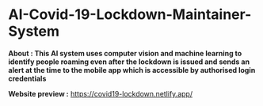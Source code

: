 # AI-Covid-19-Lockdown-Maintainer-System
**About : This AI system uses computer vision and machine learning to identify people roaming even after the lockdown is issued and sends an alert at the time to the mobile app which is accessible by authorised login credentials**


**Website preview :**
https://covid19-lockdown.netlify.app/
